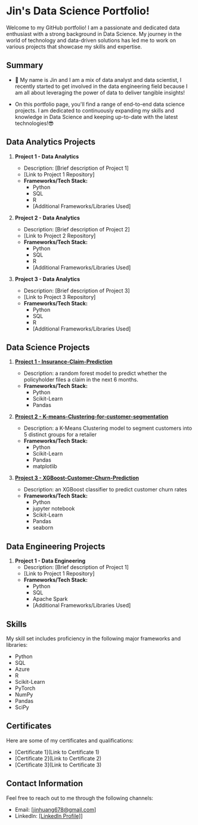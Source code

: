 # Jin's Data Science Portfolio!
Welcome to my GitHub portfolio! I am a passionate and dedicated data enthusiast with a strong background in Data Science. My journey in the world of technology and data-driven solutions has led me to work on various projects that showcase my skills and expertise.

## Summary
- 🔭 My name is Jin and I am a mix of data analyst and data scientist, I recently started to get involved in the data engineering field because I am all about leveraging the power of data to deliver tangible insights!
  
- On this portfolio page, you'll find a range of end-to-end data science projects. I am dedicated to continuously expanding my skills and knowledge in Data Science and keeping up-to-date with the latest technologies!😎
  
## Data Analytics Projects

1. **Project 1 - Data Analytics**
   - Description: [Brief description of Project 1]
   - [Link to Project 1 Repository]
   - **Frameworks/Tech Stack:**
     - Python
     - SQL
     - R
     - [Additional Frameworks/Libraries Used]

2. **Project 2 - Data Analytics**
   - Description: [Brief description of Project 2]
   - [Link to Project 2 Repository]
   - **Frameworks/Tech Stack:**
     - Python
     - SQL
     - R
     - [Additional Frameworks/Libraries Used]

3. **Project 3 - Data Analytics**
   - Description: [Brief description of Project 3]
   - [Link to Project 3 Repository]
   - **Frameworks/Tech Stack:**
     - Python
     - SQL
     - R
     - [Additional Frameworks/Libraries Used]


## Data Science Projects
  
1. **[Project 1 - Insurance-Claim-Prediction](https://github.com/jzdmx/Car-Insurance-Claim-Prediction)**
   - Description: a random forest model to predict whether the policyholder files a claim in the next 6 months.
   - **Frameworks/Tech Stack:**
     - Python
     - Scikit-Learn
     - Pandas

2. **[Project 2 - K-means-Clustering-for-customer-segmentation](https://github.com/jzdmx/K-means-Clustering-for-customer-segmentation)**
   - Description: a K-Means Clustering model to segment customers into 5 distinct groups for a retailer
   - **Frameworks/Tech Stack:**
     - Python
     - Scikit-Learn
     - Pandas
     - matplotlib

3. **[Project 3 - XGBoost-Customer-Churn-Prediction](https://github.com/jzdmx/Customer-Churn-Prediction-XGBoost)**
   - Description: an XGBoost classifier to predict customer churn rates
   - **Frameworks/Tech Stack:**
     - Python
     - jupyter notebook
     - Scikit-Learn
     - Pandas
     - seaborn


## Data Engineering Projects
  
1. **Project 1 - Data Engineering**
   - Description: [Brief description of Project 1]
   - [Link to Project 1 Repository]
   - **Frameworks/Tech Stack:**
     - Python
     - SQL
     - Apache Spark
     - [Additional Frameworks/Libraries Used]


## Skills
My skill set includes proficiency in the following major frameworks and libraries:
- Python
- SQL
- Azure
- R
- Scikit-Learn
- PyTorch
- NumPy
- Pandas
- SciPy

## Certificates
Here are some of my certificates and qualifications:
- [Certificate 1](Link to Certificate 1)
- [Certificate 2](Link to Certificate 2)
- [Certificate 3](Link to Certificate 3)

## Contact Information
Feel free to reach out to me through the following channels:
- Email: [jinhuang678@gmail.com]
- LinkedIn: [[LinkedIn Profile]](https://www.linkedin.com/in/jin-huang-data-science/)]



<!--
**jzdmx/jzdmx** is a ✨ _special_ ✨ repository because its `README.md` (this file) appears on your GitHub profile.


